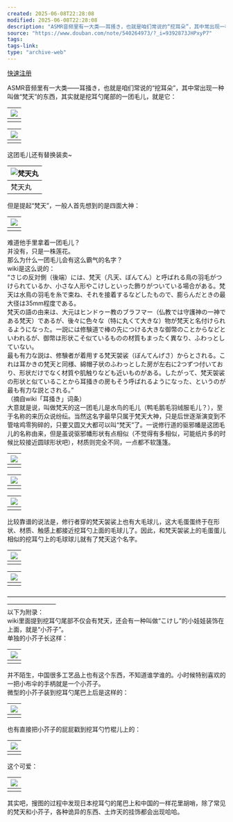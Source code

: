 ```yaml
---
created: 2025-06-08T22:28:08
modified: 2025-06-08T22:28:08
description: "ASMR音频里有一大类——耳掻き，也就是咱们常说的“挖耳朵”，其中常出现一种叫做“梵天”的东西，其实就是挖耳勺尾部的一团毛儿，就是它： 这团毛儿还有替换装卖~ 但是提起“梵天”，一般人首先想到的是四面大神..."
source: "https://www.douban.com/note/540264973/?_i=9392873JHPxyP7"
tags:
tags-link:
type: "archive-web"
---
```

[快速注册](https://www.douban.com/accounts/register)

ASMR音频里有一大类——耳掻き，也就是咱们常说的“挖耳朵”，其中常出现一种叫做“梵天”的东西，其实就是挖耳勺尾部的一团毛儿，就是它：  

  
  

| ![](https://img3.doubanio.com/view/note/large/public/p31872382.jpg) |
| --- |
|  |

  

  
  

  
  

| ![](https://img3.doubanio.com/view/note/large/public/p31889413.jpg) |
| --- |
|  |

  

  
  
这团毛儿还有替换装卖~  

  
  

| ![梵天丸](https://img2.doubanio.com/view/note/large/public/p31872721.jpg) |
| --- |
| 梵天丸 |

  

  
  
但是提起“梵天”，一般人首先想到的是四面大神：  

  
  

| ![](https://img1.doubanio.com/view/note/large/public/p31872418.jpg) |
| --- |
|  |

  

  
  
难道他手里拿着一团毛儿？  
并没有，只是一株莲花。  
那么为什么一团毛儿会有这么霸气的名字？  
wiki是这么说的：  
“さじの反対側（後端）には、梵天（凡天、ぼんてん）と呼ばれる鳥の羽毛がつけられているか、小さな人形やこけしといった飾りがついている場合がある。梵天は水鳥の羽毛を糸で束ね、それを接着するなどしたもので、膨らんだときの最大径は35mm程度である。  
梵天の語の由来は、大元はヒンドゥー教のブラフマー（仏教では守護神の一神である梵天）であるが、後々に色々な（特に丸くて大きな）物が梵天と名付けられるようになった。一説には修験道で棒の先につける大きな御幣のことからなどといわれるが、御幣は形状こそ似ているものの材質もまったく異なり、ふわっとしていない。  
最も有力な説は、修験者が着用する梵天袈裟（ぼんてんげさ）からとされる。これは耳かきの梵天と同様、綿帽子状のふわっとした房が左右に2つずつ付いており、形状だけでなく材質や肌触りなども近いものがある。したがって、梵天袈裟の形状と似ていることから耳掻きの房もそう呼ばれるようになった、というのが最も有力な説とされる。”  
（摘自wiki「耳掻き」词条）  
大意就是说，叫做梵天的这一团毛儿是水鸟的毛儿（鸭毛鹅毛羽绒服毛儿？），至于名称的来历众说纷纭。当然这名字最早只属于梵天大神，只是后世逐渐演变到不管啥鸡零狗碎的，只要又圆又大都可以叫“梵天”了。一说修行道的驱邪幡是这团毛儿的名称由来，但是虽说驱邪幡形状有点相似（不觉得有多相似，可能纸片多的时候比较接近圆球形状吧），材质则完全不同，一点都不软篷篷。  

  
  

| ![](https://img1.doubanio.com/view/note/large/public/p31872650.jpg) |
| --- |
|  |

  

  
  

  
  

| ![](https://img9.doubanio.com/view/note/large/public/p31872904.jpg) |
| --- |
|  |

  

  
  

  
  

| ![](https://img9.doubanio.com/view/note/large/public/p31872905.jpg) |
| --- |
|  |

  

  
  
比较靠谱的说法是，修行者穿的梵天袈裟上也有大毛球儿，这大毛蛋蛋终于在形状、材质、触感上都接近挖耳勺上面的毛球儿了。因此，和梵天袈裟上的毛蛋蛋儿相似的挖耳勺上的毛球球儿就有了梵天这个名字。  

  
  

| ![](https://img1.doubanio.com/view/note/large/public/p31872708.jpg) |
| --- |
|  |

  

  
  

  
  

| ![](https://img1.doubanio.com/view/note/large/public/p31872709.jpg) |
| --- |
|  |

  

  
  
————————————————————————————————————————————  
以下为附录：  
wiki里面提到挖耳勺尾部不仅会有梵天，还会有一种叫做“こけし”的小娃娃装饰在上面，就是“小芥子”。  
单独的小芥子长这样：  

  
  

| ![](https://img1.doubanio.com/view/note/large/public/p31872770.jpg) |
| --- |
|  |

  

  
  
并不陌生，中国很多工艺品上也有这个东西，不知道谁学谁的。小时候特别喜欢的一把小布伞的手柄就是一个小芥子。  
微型的小芥子装到挖耳勺尾巴上后是这样的：  

  
  

| ![](https://img1.doubanio.com/view/note/large/public/p31872798.jpg) |
| --- |
|  |

  

  
  
也有直接把小芥子的屁屁戳到挖耳勺竹棍儿上的：  

  
  

| ![](https://img1.doubanio.com/view/note/large/public/p31872809.jpg) |
| --- |
|  |

  

  
  
这个可爱：  

  
  

| ![](https://img9.doubanio.com/view/note/large/public/p31872815.jpg) |
| --- |
|  |

  

  
  
其实吧，搜图的过程中发现日本挖耳勺的尾巴上和中国的一样花里胡哨，除了常见的梵天和小芥子，各种诡异的东西、土炸天的挂饰都会出现哈哈。